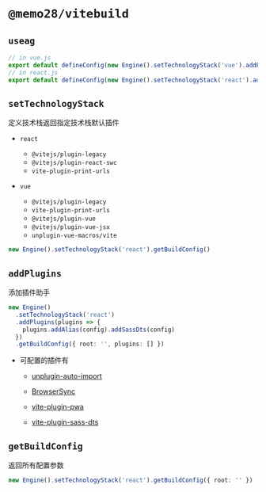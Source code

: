 <!--
 * @Author: 邱狮杰
 * @Date: 2023-01-30 17:25:04
 * @LastEditTime: 2023-03-10 10:47:04
 * @Description:
 * @FilePath: /memo/packages/viteBuild/README.md
-->

# `@memo28/vitebuild`

## `useag`

```ts
// in vue.js
export default defineConfig(new Engine().setTechnologyStack('vue').addPlugins().getBuildConfig())
// in react.js
export default defineConfig(new Engine().setTechnologyStack('react').addPlugins().getBuildConfig())
```

## `setTechnologyStack`

定义技术栈返回指定技术栈默认插件

- `react`

  - `@vitejs/plugin-legacy`
  - `@vitejs/plugin-react-swc`
  - `vite-plugin-print-urls`

- `vue`
  - `@vitejs/plugin-legacy`
  - `vite-plugin-print-urls`
  - `@vitejs/plugin-vue`
  - `@vitejs/plugin-vue-jsx`
  - `unplugin-vue-macros/vite`

```ts
new Engine().setTechnologyStack('react').getBuildConfig()
```

## `addPlugins`

添加插件助手

```ts
new Engine()
  .setTechnologyStack('react')
  .addPlugins(plugins => {
    plugins.addAlias(config).addSassDts(config)
  })
  .getBuildConfig({ root: '', plugins: [] })
```

- 可配置的插件有

  - [unplugin-auto-import](https://www.npmjs.com/package/unplugin-auto-import)

  - [BrowserSync](https://browsersync.io/)

  - [vite-plugin-pwa](https://www.npmjs.com/package/vite-plugin-pwa)

  - [vite-plugin-sass-dts](https://www.npmjs.com/package/vite-plugin-sass-dts)

## `getBuildConfig`

返回所有配置参数

```ts
new Engine().setTechnologyStack('react').getBuildConfig({ root: '' })
```

